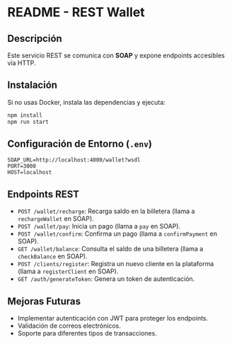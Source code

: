 
# README - REST Wallet

## Descripción
Este servicio REST se comunica con **SOAP** y expone endpoints accesibles vía HTTP.

## Instalación
Si no usas Docker, instala las dependencias y ejecuta:
```sh
npm install
npm run start
```

## Configuración de Entorno (`.env`)
```env
SOAP_URL=http://localhost:4000/wallet?wsdl
PORT=3000
HOST=localhost
```

## Endpoints REST
- `POST /wallet/recharge`: Recarga saldo en la billetera (llama a `rechargeWallet` en SOAP).
- `POST /wallet/pay`: Inicia un pago (llama a `pay` en SOAP).
- `POST /wallet/confirm`: Confirma un pago (llama a `confirmPayment` en SOAP).
- `GET /wallet/balance`: Consulta el saldo de una billetera (llama a `checkBalance` en SOAP).
- `POST /clients/register`: Registra un nuevo cliente en la plataforma (llama a `registerClient` en SOAP).
- `GET /auth/generateToken`: Genera un token de autenticación.

## Mejoras Futuras
- Implementar autenticación con JWT para proteger los endpoints.
- Validación de correos electrónicos.
- Soporte para diferentes tipos de transacciones.